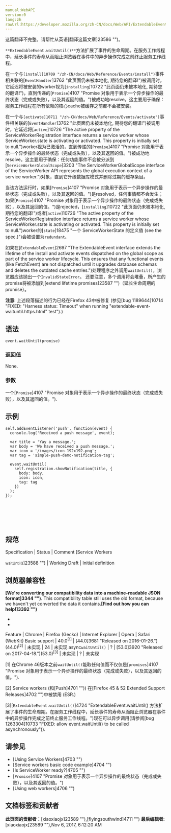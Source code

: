 ```yaml
---
manual:WebAPI
version:0
lang:zh
rawUrl:https://developer.mozilla.org/zh-CN/docs/Web/API/ExtendableEvent/waitUntil
---
```




这篇翻译不完整。请帮忙从英语[翻译这篇文章]23586 "")。






`**ExtendableEvent.waitUntil()**`方法扩展了事件的生命周期。在服务工作线程中，延长事件的寿命从而阻止浏览器在事件中的异步操作完成之前终止服务工作线程。



在一个与`[install]10709 "/zh-CN/docs/Web/Reference/Events/install")`事件相关联的[`EventHandler`]3762 "此页面仍未被本地化, 期待您的翻译!")被调用时，它延迟将被安装的worker视为[`installing`]10722 "此页面仍未被本地化, 期待您的翻译!")，直到传递的[`Promise`]4107 "Promise 对象用于表示一个异步操作的最终状态（完成或失败），以及其返回的值。")被成功地resolve。这主要用于确保：服务工作线程在所有依赖的核心cache被缓存之前都不会被安装。



在一个与`[activate]10711 "/zh-CN/docs/Web/Reference/Events/activate")`事件相关联的[`EventHandler`]3762 "此页面仍未被本地化, 期待您的翻译!")被调用时，它延迟将[`active`]10726 "The active property of the ServiceWorkerRegistration interface returns a service worker whose ServiceWorker.state is activating or activated. This property is initially set to null.")worker视为已激活的，直到传递的[`Promise`]4107 "Promise 对象用于表示一个异步操作的最终状态（完成或失败），以及其返回的值。")被成功地resolve。这主要用于确保：任何功能事件不会被分派到[`ServiceWorkerGlobalScope`]3203 "The ServiceWorkerGlobalScope interface of the ServiceWorker API represents the global execution context of a service worker.")对象，直到它升级数据库模式并删除过期的缓存条目。



当该方法运行时，如果[`Promise`]4107 "Promise 对象用于表示一个异步操作的最终状态（完成或失败），以及其返回的值。")是resolved，任何事情都不会发生；如果[`Promise`]4107 "Promise 对象用于表示一个异步操作的最终状态（完成或失败），以及其返回的值。")是rejected，[`installing`]10722 "此页面仍未被本地化, 期待您的翻译!")或者[`active`]10726 "The active property of the ServiceWorkerRegistration interface returns a service worker whose ServiceWorker.state is activating or activated. This property is initially set to null.")worker的[`state`]18475 "一个 ServiceWorkerState 的定义值 (see the spec.)")会被设置为`redundant。`



如果在[`ExtendableEvent`]2697 "The ExtendableEvent interface extends the lifetime of the install and activate events dispatched on the global scope as part of the service worker lifecycle. This ensures that any functional events (like FetchEvent) are not dispatched until it upgrades database schemas and deletes the outdated cache entries.")处理程序之外调用`waitUntil()`，浏览器应该抛出一个`InvalidStateError`。 还要注意，多个调用将会堆叠，所产生的promise将被添加到[extend lifetime promises]23587 "")（延长生命周期的promise）。



**注意**: 上述段落描述的行为已经在Firefox 43中被修复 (参见[bug 1189644]10714 "FIXED: "Harness status: Timeout" when running "extendable-event-waituntil.https.html" test").)



## 语法<a name="语法"></a>

```
event.waitUntil(promise)
```

### 返回值<a name="返回值"></a>


None.


### 参数<a name="参数"></a>


一个[`Promise`]4107 "Promise 对象用于表示一个异步操作的最终状态（完成或失败），以及其返回的值。").


## 示例<a name="示例"></a>

```
self.addEventListener('push', function(event) {
  console.log('Received a push message', event);

  var title = 'Yay a message.';
  var body = 'We have received a push message.';
  var icon = '/images/icon-192x192.png';
  var tag = 'simple-push-demo-notification-tag';

  event.waitUntil(
    self.registration.showNotification(title, {
      body: body,
      icon: icon,
      tag: tag
    })
  );
}); 
 
 
 
 
 
 

```

## 规范<a name="规范"></a>
Specification | Status | Comment 
[Service Workers<br></br><small>waitUntil()</small>]23588 "") | Working Draft | Initial definition 


## 浏览器兼容性<a name="浏览器兼容性"></a>


**[We&#39;re converting our compatibility data into a machine-readable JSON format]3344 "")**. This compatibility table still uses the old format, because we haven&#39;t yet converted the data it contains.**[Find out how you can help!]3392 "")**


* 
* 
Feature | Chrome | Firefox (Gecko) | Internet Explorer | Opera | Safari (WebKit) 
Basic support | 40.0<sup>[1]</sup> | [44.0]3681 "Released on 2016-01-26.")(44.0)<sup>[2]</sup> | 未实现 | 24 | 未实现 
async`waitUntil()` | ? | [53.0]3920 "Released on 2017-04-18.")(53.0)<sup>[3]</sup> | 未实现 | ? | 未实现 





[1] 在Chrome 46版本之前`waitUntil()`能取任何值而不仅仅是[`promises`]4107 "Promise 对象用于表示一个异步操作的最终状态（完成或失败），以及其返回的值。").



[2] Service workers (和[Push]4701 "")) 在[Firefox 45 &amp; 52 Extended Support Releases]4702 "")中被禁用 (ESR.)



[3][`ExtendableEvent.waitUntil()`]4724 "ExtendableEvent.waitUntil() 方法扩展了事件的生命周期。在服务工作线程中，延长事件的寿命从而阻止浏览器在事件中的异步操作完成之前终止服务工作线程。")现在可以异步调用(请参阅[bug 1263304]10733 "FIXED: allow event.waitUntil() to be called asynchronously")).


## 请参见<a name="请参见"></a>

* [Using Service Workers]4703 "")
* [Service workers basic code example]4704 "")
* [Is ServiceWorker ready?]4705 "")
* [`Promise`]4107 "Promise 对象用于表示一个异步操作的最终状态（完成或失败），以及其返回的值。")
* [Using web workers]4706 "")







## 文档标签和贡献者
**此页面的贡献者：**[xiaoxiaojx]23589 ""),[flyingsouthwind]4711 "")
**最后编辑者:**[xiaoxiaojx]23589 ""),<time>Nov 6, 2017, 6:12:20 AM</time>



